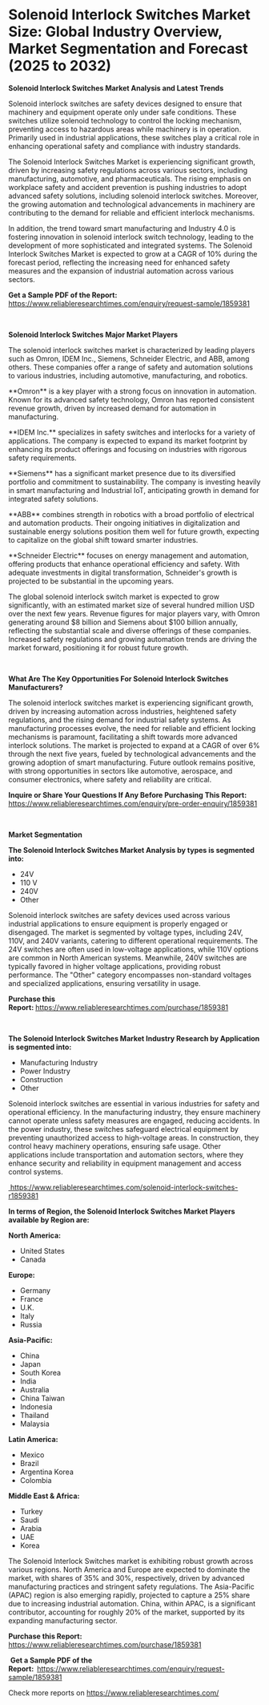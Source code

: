 <p><h1>Solenoid Interlock Switches Market Size: Global Industry Overview, Market Segmentation and Forecast (2025 to 2032)</h1></p><p><strong>Solenoid Interlock Switches Market Analysis and Latest Trends</strong></p>
<p><p>Solenoid interlock switches are safety devices designed to ensure that machinery and equipment operate only under safe conditions. These switches utilize solenoid technology to control the locking mechanism, preventing access to hazardous areas while machinery is in operation. Primarily used in industrial applications, these switches play a critical role in enhancing operational safety and compliance with industry standards.</p><p>The Solenoid Interlock Switches Market is experiencing significant growth, driven by increasing safety regulations across various sectors, including manufacturing, automotive, and pharmaceuticals. The rising emphasis on workplace safety and accident prevention is pushing industries to adopt advanced safety solutions, including solenoid interlock switches. Moreover, the growing automation and technological advancements in machinery are contributing to the demand for reliable and efficient interlock mechanisms.</p><p>In addition, the trend toward smart manufacturing and Industry 4.0 is fostering innovation in solenoid interlock switch technology, leading to the development of more sophisticated and integrated systems. The Solenoid Interlock Switches Market is expected to grow at a CAGR of 10% during the forecast period, reflecting the increasing need for enhanced safety measures and the expansion of industrial automation across various sectors.</p></p>
<p><strong>Get a Sample PDF of the Report:&nbsp;</strong> <a href="https://www.reliableresearchtimes.com/enquiry/request-sample/1859381?utm_campaign=3363&utm_medium=2&utm_source=Github&utm_content=ia&utm_term=08042025&utm_id=solenoid-interlock-switches">https://www.reliableresearchtimes.com/enquiry/request-sample/1859381</a></p>
<p>&nbsp;</p>
<p><strong>Solenoid Interlock Switches Major Market Players</strong></p>
<p><p>The solenoid interlock switches market is characterized by leading players such as Omron, IDEM Inc., Siemens, Schneider Electric, and ABB, among others. These companies offer a range of safety and automation solutions to various industries, including automotive, manufacturing, and robotics.</p><p>**Omron** is a key player with a strong focus on innovation in automation. Known for its advanced safety technology, Omron has reported consistent revenue growth, driven by increased demand for automation in manufacturing. </p><p>**IDEM Inc.** specializes in safety switches and interlocks for a variety of applications. The company is expected to expand its market footprint by enhancing its product offerings and focusing on industries with rigorous safety requirements. </p><p>**Siemens** has a significant market presence due to its diversified portfolio and commitment to sustainability. The company is investing heavily in smart manufacturing and Industrial IoT, anticipating growth in demand for integrated safety solutions.</p><p>**ABB** combines strength in robotics with a broad portfolio of electrical and automation products. Their ongoing initiatives in digitalization and sustainable energy solutions position them well for future growth, expecting to capitalize on the global shift toward smarter industries.</p><p>**Schneider Electric** focuses on energy management and automation, offering products that enhance operational efficiency and safety. With adequate investments in digital transformation, Schneider's growth is projected to be substantial in the upcoming years.</p><p>The global solenoid interlock switch market is expected to grow significantly, with an estimated market size of several hundred million USD over the next few years. Revenue figures for major players vary, with Omron generating around $8 billion and Siemens about $100 billion annually, reflecting the substantial scale and diverse offerings of these companies. Increased safety regulations and growing automation trends are driving the market forward, positioning it for robust future growth.</p></p>
<p>&nbsp;</p>
<p><strong>What Are The Key Opportunities For Solenoid Interlock Switches Manufacturers?</strong></p>
<p><p>The solenoid interlock switches market is experiencing significant growth, driven by increasing automation across industries, heightened safety regulations, and the rising demand for industrial safety systems. As manufacturing processes evolve, the need for reliable and efficient locking mechanisms is paramount, facilitating a shift towards more advanced interlock solutions. The market is projected to expand at a CAGR of over 6% through the next five years, fueled by technological advancements and the growing adoption of smart manufacturing. Future outlook remains positive, with strong opportunities in sectors like automotive, aerospace, and consumer electronics, where safety and reliability are critical.</p></p>
<p><strong>Inquire or Share Your Questions If Any Before Purchasing This Report:</strong> <a href="https://www.reliableresearchtimes.com/enquiry/pre-order-enquiry/1859381?utm_campaign=3363&utm_medium=2&utm_source=Github&utm_content=ia&utm_term=08042025&utm_id=solenoid-interlock-switches">https://www.reliableresearchtimes.com/enquiry/pre-order-enquiry/1859381</a></p>
<p>&nbsp;</p>
<p><strong>Market Segmentation</strong></p>
<p><strong>The Solenoid Interlock Switches Market Analysis by types is segmented into:</strong></p>
<p><ul><li>24V</li><li>110 V</li><li>240V</li><li>Other</li></ul></p>
<p><p>Solenoid interlock switches are safety devices used across various industrial applications to ensure equipment is properly engaged or disengaged. The market is segmented by voltage types, including 24V, 110V, and 240V variants, catering to different operational requirements. The 24V switches are often used in low-voltage applications, while 110V options are common in North American systems. Meanwhile, 240V switches are typically favored in higher voltage applications, providing robust performance. The "Other" category encompasses non-standard voltages and specialized applications, ensuring versatility in usage.</p></p>
<p><strong>Purchase this Report:&nbsp;</strong><a href="https://www.reliableresearchtimes.com/purchase/1859381?utm_campaign=3363&utm_medium=2&utm_source=Github&utm_content=ia&utm_term=08042025&utm_id=solenoid-interlock-switches">https://www.reliableresearchtimes.com/purchase/1859381</a></p>
<p>&nbsp;</p>
<p><strong>The Solenoid Interlock Switches Market Industry Research by Application is segmented into:</strong></p>
<p><ul><li>Manufacturing Industry</li><li>Power Industry</li><li>Construction</li><li>Other</li></ul></p>
<p><p>Solenoid interlock switches are essential in various industries for safety and operational efficiency. In the manufacturing industry, they ensure machinery cannot operate unless safety measures are engaged, reducing accidents. In the power industry, these switches safeguard electrical equipment by preventing unauthorized access to high-voltage areas. In construction, they control heavy machinery operations, ensuring safe usage. Other applications include transportation and automation sectors, where they enhance security and reliability in equipment management and access control systems.</p></p>
<p><a href="https://www.reliableresearchtimes.com/solenoid-interlock-switches-r1859381?utm_campaign=3363&utm_medium=2&utm_source=Github&utm_content=ia&utm_term=08042025&utm_id=solenoid-interlock-switches">&nbsp;https://www.reliableresearchtimes.com/solenoid-interlock-switches-r1859381</a></p>
<p><strong>In terms of Region, the Solenoid Interlock Switches Market Players available by Region are:</strong></p>
<p>
    <p> <strong> North America: </strong>
        <ul>
            <li>United States</li>
            <li>Canada</li>
        </ul>
        </p> 
    <p> <strong> Europe: </strong>
        <ul>
            <li>Germany</li>
            <li>France</li>
            <li>U.K.</li>
            <li>Italy</li>
            <li>Russia</li>
        </ul>
        </p> 
    <p> <strong> Asia-Pacific: </strong>
        <ul>
            <li>China</li>
            <li>Japan</li>
            <li>South Korea</li>
            <li>India</li>
            <li>Australia</li>
            <li>China Taiwan</li>
            <li>Indonesia</li>
            <li>Thailand</li>
            <li>Malaysia</li>
        </ul>
        </p> 
    <p> <strong> Latin America: </strong>
        <ul>
            <li>Mexico</li>
            <li>Brazil</li>
            <li>Argentina Korea</li>
            <li>Colombia</li>
        </ul>
        </p> 
    <p> <strong> Middle East & Africa: </strong>
        <ul>
            <li>Turkey</li>
            <li>Saudi</li>
            <li>Arabia</li>
            <li>UAE</li>
            <li>Korea</li>
        </ul>
    </p>
    </p>
<p><p>The Solenoid Interlock Switches market is exhibiting robust growth across various regions. North America and Europe are expected to dominate the market, with shares of 35% and 30%, respectively, driven by advanced manufacturing practices and stringent safety regulations. The Asia-Pacific (APAC) region is also emerging rapidly, projected to capture a 25% share due to increasing industrial automation. China, within APAC, is a significant contributor, accounting for roughly 20% of the market, supported by its expanding manufacturing sector.</p></p>
<p><strong>Purchase this Report: </strong><a href="https://www.reliableresearchtimes.com/purchase/1859381?utm_campaign=3363&utm_medium=2&utm_source=Github&utm_content=ia&utm_term=08042025&utm_id=solenoid-interlock-switches">https://www.reliableresearchtimes.com/purchase/1859381</a></p>
<p>&nbsp;<strong>Get a Sample PDF of the Report:&nbsp;&nbsp;</strong><a href="https://www.reliableresearchtimes.com/enquiry/request-sample/1859381?utm_campaign=3363&utm_medium=2&utm_source=Github&utm_content=ia&utm_term=08042025&utm_id=solenoid-interlock-switches">https://www.reliableresearchtimes.com/enquiry/request-sample/1859381</a></p>
<p><strong></strong></p>
<p>Check more reports on <a href="https://www.reliableresearchtimes.com/?utm_campaign=3363&utm_medium=2&utm_source=Github&utm_content=ia&utm_term=08042025&utm_id=solenoid-interlock-switches">https://www.reliableresearchtimes.com/</a></p>